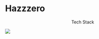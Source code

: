 # Hazzzero
<p align="center">Tech Stack</p>
<img src="https://img.shields.io/badge/Python-3766AB?style=flat-square&logo=Python&logoColor=white"/></a>&nbsp 
